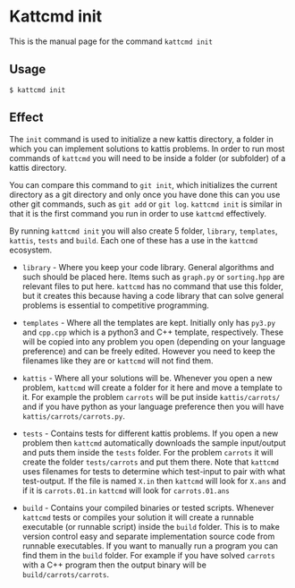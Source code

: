 # Kattcmd init

This is the manual page for the command `kattcmd init`

## Usage

```
$ kattcmd init
```


## Effect

The `init` command is used to initialize a new kattis directory, a
folder in which you can implement solutions to kattis problems. In
order to run most commands of `kattcmd` you will need to be inside a
folder (or subfolder) of a kattis directory.

You can compare this command to `git init`, which initializes the
current directory as a git directory and only once you have done this
can you use other git commands, such as `git add` or `git
log`. `kattcmd init` is similar in that it is the first command you
run in order to use `kattcmd` effectively.

By running `kattcmd init` you will also create 5 folder, `library`,
`templates`, `kattis`, `tests` and `build`. Each one of these has a
use in the `kattcmd` ecosystem.

* `library` - Where you keep your code library. General algorithms and
  such should be placed here. Items such as `graph.py` or
  `sorting.hpp` are relevant files to put here. `kattcmd` has no
  command that use this folder, but it creates this because having a
  code library that can solve general problems is essential to
  competitive programming.
  
* `templates` - Where all the templates are kept. Initially only has
  `py3.py` and `cpp.cpp` which is a python3 and C++ template,
  respectively. These will be copied into any problem you open
  (depending on your language preference) and can be freely
  edited. However you need to keep the filenames like they are or
  `kattcmd` will not find them.
  
* `kattis` - Where all your solutions will be. Whenever you open a new
  problem, `kattcmd` will create a folder for it here and move a
  template to it. For example the problem `carrots` will be put inside
  `kattis/carrots/` and if you have python as your language preference
  then you will have `kattis/carrots/carrots.py`.
  
* `tests` - Contains tests for different kattis problems. If you open
  a new problem then `kattcmd` automatically downloads the sample
  input/output and puts them inside the `tests` folder. For the
  problem `carrots` it will create the folder `tests/carrots` and put
  them there. Note that `kattcmd` uses filenames for tests to
  determine which test-input to pair with what test-output. If the
  file is named `X.in` then `kattcmd` will look for `X.ans` and if it
  is `carrots.01.in` `kattcmd` will look for `carrots.01.ans`
  
* `build` - Contains your compiled binaries or tested
  scripts. Whenever `kattcmd` tests or compiles your solution it will
  create a runnable executable (or runnable script) inside the `build`
  folder. This is to make version control easy and separate
  implementation source code from runnable executables. If you want to
  manually run a program you can find them in the `build` folder. For
  example if you have solved `carrots` with a C++ program then the
  output binary will be `build/carrots/carrots`.


